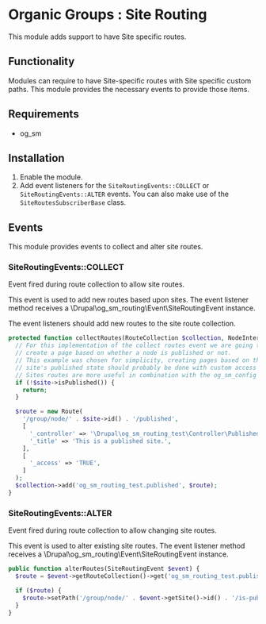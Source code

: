 # Organic Groups : Site Routing
This module adds support to have Site specific routes.




## Functionality
Modules can require to have Site-specific routes with Site specific 
custom paths. This module provides the necessary events to provide those items.



## Requirements
* og_sm




## Installation
1. Enable the module.
2. Add event listeners for the `SiteRoutingEvents::COLLECT` or 
   `SiteRoutingEvents::ALTER` events. You can also make use of the 
   `SiteRoutesSubscriberBase` class.




## Events
This module provides events to collect and alter site routes.


### SiteRoutingEvents::COLLECT
Event fired during route collection to allow site routes.

This event is used to add new routes based upon sites. The event listener
method receives a \Drupal\og_sm_routing\Event\SiteRoutingEvent instance.

The event listeners should add new routes to the site route collection.

```php
protected function collectRoutes(RouteCollection $collection, NodeInterface $site) {
  // For this implementation of the collect routes event we are going to
  // create a page based on whether a node is published or not.
  // This example was chosen for simplicity, creating pages based on the
  // site's published state should probably be done with custom access checks.
  // Sites routes are more useful in combination with the og_sm_config module.
  if (!$site->isPublished()) {
    return;
  }

  $route = new Route(
    '/group/node/' . $site->id() . '/published',
    [
      '_controller' => '\Drupal\og_sm_routing_test\Controller\PublishedController::published',
      '_title' => 'This is a published site.',
    ],
    [
      '_access' => 'TRUE',
    ]
  );
  $collection->add('og_sm_routing_test.published', $route);
}
```


### SiteRoutingEvents::ALTER
Event fired during route collection to allow changing site routes.

This event is used to alter existing site routes. The event listener
method receives a \Drupal\og_sm_routing\Event\SiteRoutingEvent instance.

```php
public function alterRoutes(SiteRoutingEvent $event) {
  $route = $event->getRouteCollection()->get('og_sm_routing_test.published');

  if ($route) {
    $route->setPath('/group/node/' . $event->getSite()->id() . '/is-published');
  }
}
```




[link-hook-menu]: https://api.drupal.org/api/drupal/modules%21system%21system.api.php/function/hook_menu/7.x

